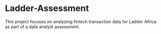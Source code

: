 # Ladder-Assessment
This project focuses on analyzing fintech transaction data for Ladder Africa as part of a data analyst assessment.
